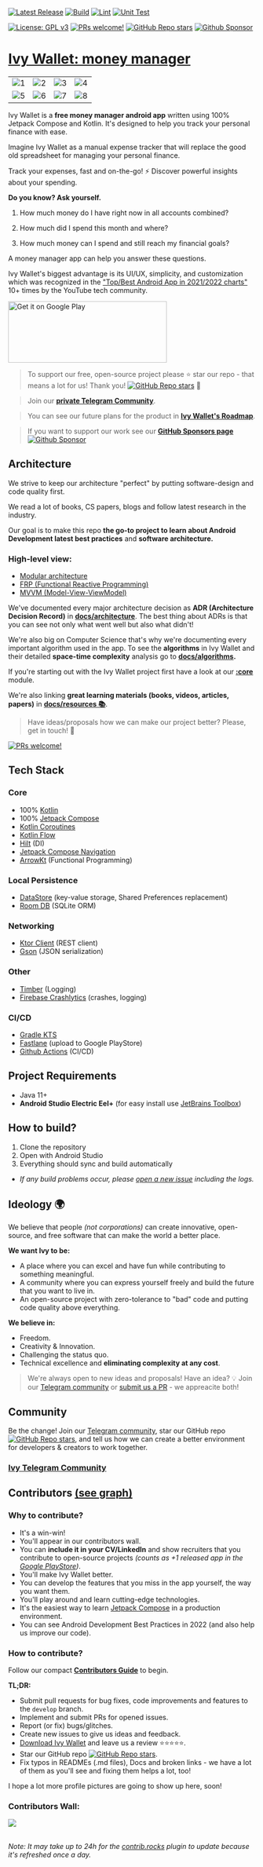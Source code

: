[![Latest Release](https://img.shields.io/github/v/release/Ivy-Apps/ivy-wallet)](https://github.com/Ivy-Apps/ivy-wallet/releases)
[![Build](https://github.com/Ivy-Apps/ivy-wallet/actions/workflows/build.yml/badge.svg)](https://github.com/Ivy-Apps/ivy-wallet/actions/workflows/build.yml)
[![Lint](https://github.com/Ivy-Apps/ivy-wallet/actions/workflows/lint.yml/badge.svg)](https://github.com/Ivy-Apps/ivy-wallet/actions/workflows/lint.yml)
[![Unit Test](https://github.com/Ivy-Apps/ivy-wallet/actions/workflows/unit_test.yml/badge.svg)](https://github.com/Ivy-Apps/ivy-wallet/actions/workflows/unit_test.yml)
<!-- [![Integration Test](https://github.com/Ivy-Apps/ivy-wallet/actions/workflows/integration_test.yml/badge.svg)](https://github.com/Ivy-Apps/ivy-wallet/actions/workflows/integration_test.yml) -->

[![License: GPL v3](https://img.shields.io/badge/License-GPLv3-blue.svg)](https://www.gnu.org/licenses/gpl-3.0)
[![PRs welcome!](https://img.shields.io/badge/PRs-welcome-brightgreen.svg)](https://github.com/Ivy-Apps/ivy-wallet/blob/main/CONTRIBUTING.md)
[![GitHub Repo stars](https://img.shields.io/github/stars/Ivy-Apps/ivy-wallet?style=social)](https://github.com/Ivy-Apps/ivy-wallet/stargazers)
[![Github Sponsor](https://img.shields.io/static/v1?label=Sponsor&message=%E2%9D%A4&logo=GitHub&color=%23fe8e86)](https://github.com/sponsors/Ivy-Apps)

# [Ivy Wallet: money manager](https://play.google.com/store/apps/details?id=com.ivy.wallet)

|          |             |                |       |
| :---:    |    :----:   |          :---: | :---: |
| ![1](https://user-images.githubusercontent.com/5564499/189540998-4d6cdcd3-ab4d-40f7-85d4-c82fe8a017d1.png) | ![2](https://user-images.githubusercontent.com/5564499/189541011-1ebbd8b6-50fe-432a-91e2-59206efe99ce.png) | ![3](https://user-images.githubusercontent.com/5564499/189541023-35e7f163-d639-4466-9a91-c56890d5a28e.png) | ![4](https://user-images.githubusercontent.com/5564499/189541027-d352314c-fd5c-43eb-82ad-4aba14c7b0fa.png)
| ![5](https://user-images.githubusercontent.com/5564499/189541030-1a0d7948-33af-420b-b126-936d0211c93f.png) | ![6](https://user-images.githubusercontent.com/5564499/189541035-621c4511-5ec7-4d3f-b08e-925d8da95472.png) |![7](https://user-images.githubusercontent.com/5564499/189541127-7adf5bfa-0652-461c-80f1-076b7179eb6c.png) | ![8](https://user-images.githubusercontent.com/5564499/189541040-7cab633e-be4c-40b2-a2c6-890a15edf805.png)

Ivy Wallet is a **free money manager android app** written using 100% Jetpack Compose and Kotlin. It's designed to help you track your personal finance with ease.

Imagine Ivy Wallet as a manual expense tracker that will replace the good old spreadsheet for managing your personal finance.

Track your expenses, fast and on-the-go! ⚡ Discover powerful insights about your spending.

**Do you know? Ask yourself.**

1) How much money do I have right now in all accounts combined?

2) How much did I spend this month and where?

3) How much money can I spend and still reach my financial goals?

A money manager app can help you answer these questions.

Ivy Wallet's biggest advantage is its UI/UX, simplicity, and customization which was recognized in the ["Top/Best Android App in 2021/2022 charts"](https://youtube.com/playlist?list=PLguJN0waG1-eSzKMuFMIULrR3MlqJ3cAE) 10+ times by the YouTube tech community.

<a href='https://play.google.com/store/apps/details?id=com.ivy.wallet&utm_source=github&pcampaignid=pcampaignidMKT-Other-global-all-co-prtnr-py-PartBadge-Mar2515-1'><img alt='Get it on Google Play' src='https://play.google.com/intl/en_us/badges/static/images/badges/en_badge_web_generic.png' width="323" height="125"/></a>

> To support our free, open-source project please ⭐ star our repo - that means a lot for us! Thank you! [![GitHub Repo stars](https://img.shields.io/github/stars/Ivy-Apps/ivy-wallet?style=social)](https://github.com/Ivy-Apps/ivy-wallet/stargazers)
 🙏

> Join our **[private Telegram Community](https://t.me/+ETavgioAvWg4NThk)**.

> You can see our future plans for the product in **[Ivy Wallet's Roadmap](https://github.com/orgs/Ivy-Apps/projects/1)**.

> If you want to support our work see our **[GitHub Sponsors page](https://github.com/sponsors/Ivy-Apps)** [![Github Sponsor](https://img.shields.io/static/v1?label=Sponsor&message=%E2%9D%A4&logo=GitHub&color=%23fe8e86)](https://github.com/sponsors/Ivy-Apps)


## Architecture
We strive to keep our architecture "perfect" by putting software-design and code quality first. 

We read a lot of books, CS papers, blogs and follow latest research in the industry.

Our goal is to make this repo **the go-to project to learn about Android Development latest best
practices** and **software architecture.**

### High-level view:

- [Modular architecture](https://android-developers.googleblog.com/2022/09/announcing-new-guide-to-android-app-modularization.html)
- [FRP (Functional Reactive Programming)](https://www.toptal.com/android/functional-reactive-programming-part-1)
- [MVVM (Model-View-ViewModel)](https://www.techtarget.com/whatis/definition/Model-View-ViewModel#:~:text=Model%2DView%2DViewModel%20(MVVM)%20is%20a%20software%20design,Ken%20Cooper%20and%20John%20Gossman.)

We've documented every major architecture decision as **ADR (Architecture Decision Record)**
in **[docs/architecture](docs/architecture/)**. The best thing about ADRs is that you can see not
only what went well but also what didn't!

We're also big on Computer Science that's why we're documenting every important algorithm used in the app. To see the **algorithms** in Ivy Wallet and their detailed **space-time complexity** analysis go to **[docs/algorithms](docs/algorithms/).**

If you're starting out with the Ivy Wallet project first have a look at our **[:core](core/)**
module.

We're also linking **great learning materials (books, videos, articles, papers)**
in **[docs/resources 📚](docs/resources/)**.

> Have ideas/proposals how we can make our project better? Please, get in touch! 🚀

[![PRs welcome!](https://img.shields.io/badge/PRs-welcome-brightgreen.svg)](https://github.com/Ivy-Apps/ivy-wallet/blob/main/CONTRIBUTING.md)

## Tech Stack

### Core

- 100% [Kotlin](https://kotlinlang.org/)
- 100% [Jetpack Compose](https://developer.android.com/jetpack/compose)
- [Kotlin Coroutines](https://kotlinlang.org/docs/coroutines-overview.html)
- [Kotlin Flow](https://kotlinlang.org/docs/flow.html)
- [Hilt](https://dagger.dev/hilt/) (DI)
- [Jetpack Compose Navigation](https://developer.android.com/jetpack/compose/navigation)
- [ArrowKt](https://arrow-kt.io/) (Functional Programming)

### Local Persistence
- [DataStore](https://developer.android.com/topic/libraries/architecture/datastore) (key-value storage, Shared Preferences replacement)
- [Room DB](https://developer.android.com/training/data-storage/room) (SQLite ORM)

### Networking
- [Ktor Client](https://ktor.io/docs/getting-started-ktor-client.html) (REST client)
- [Gson](https://github.com/google/gson) (JSON serialization)

### Other
- [Timber](https://github.com/JakeWharton/timber) (Logging)
- [Firebase Crashlytics](https://firebase.google.com/docs/crashlytics) (crashes, logging)

### CI/CD
- [Gradle KTS](https://docs.gradle.org/current/userguide/kotlin_dsl.html)
- [Fastlane](https://fastlane.tools/) (upload to Google PlayStore)
- [Github Actions](https://github.com/Ivy-Apps/ivy-wallet/actions) (CI/CD)


## Project Requirements
- Java 11+
- **Android Studio Electric Eel+** (for easy install
  use [JetBrains Toolbox](https://www.jetbrains.com/toolbox-app/))

## How to build?
1. Clone the repository
2. Open with Android Studio
3. Everything should sync and build automatically
- _If any build problems occur, please [open a new issue](https://github.com/Ivy-Apps/ivy-wallet/issues/new?assignees=&labels=dev&template=dev-contributor-request.yml) including the logs._

## Ideology :earth_africa:
We believe that people _(not corporations)_ can create innovative, open-source,
and free software that can make the world a better place.

**We want Ivy to be:**
- A place where you can excel and have fun while contributing to something meaningful.
- A community where you can express yourself freely and build the future that you want to live in.
- An open-source project with zero-tolerance to "bad" code and putting code quality above everything. 

**We believe in:**
- Freedom.
- Creativity & Innovation.
- Challenging the status quo.
- Technical excellence and **eliminating complexity at any cost**.

> We're always open to new ideas and proposals! Have an idea? 💡 Join our [Telegram community](https://t.me/+ETavgioAvWg4NThk) or [submit us a PR](https://github.com/Ivy-Apps/ivy-wallet/blob/main/CONTRIBUTING.md) - we appreacite both!

## Community
Be the change! Join our [Telegram community](https://t.me/+ETavgioAvWg4NThk), star our GitHub repo [![GitHub Repo stars](https://img.shields.io/github/stars/Ivy-Apps/ivy-wallet?style=social)](https://github.com/Ivy-Apps/ivy-wallet/stargazers), and
tell us how we can create a better environment for developers & creators to work together.

### [Ivy Telegram Community](https://t.me/+ETavgioAvWg4NThk)

## Contributors [(see graph)](https://github.com/Ivy-Apps/ivy-wallet/graphs/contributors)

### Why to contribute?
- It's a win-win!
- You'll appear in our contributors wall.
- You can **include it in your CV/LinkedIn** and show recruiters that you contribute to open-source projects _(counts as +1 released app in the [Google PlayStore](https://play.google.com/store/apps/details?id=com.ivy.wallet))_.
- You'll make Ivy Wallet better.
- You can develop the features that you miss in the app yourself, the way you want them.
- You'll play around and learn cutting-edge technologies.
- It's the easiest way to learn [Jetpack Compose](https://developer.android.com/jetpack/compose) in
  a production environment.
- You can see Android Development Best Practices in 2022 (and also help us improve our code).

### How to contribute?

Follow our
compact **[Contributors Guide](https://github.com/Ivy-Apps/ivy-wallet/blob/main/CONTRIBUTING.md)**
to begin.

**TL;DR:**
- Submit pull requests for bug fixes, code improvements and features to the `develop` branch.
- Implement and submit PRs for opened issues.
- Report (or fix) bugs/glitches.
- Create new issues to give us ideas and feedback.
- [Download Ivy Wallet](https://play.google.com/store/apps/details?id=com.ivy.wallet) and leave us a review ⭐⭐⭐⭐⭐.
- Star our GitHub repo [![GitHub Repo stars](https://img.shields.io/github/stars/Ivy-Apps/ivy-wallet?style=social)](https://github.com/Ivy-Apps/ivy-wallet).
- Fix typos in READMEs (.md files), Docs and broken links - we have a lot of them as you'll see and fixing them helps a lot, too!

I hope a lot more profile pictures are going to show up here, soon!

### Contributors Wall:
<a href="https://github.com/Ivy-Apps/ivy-wallet/graphs/contributors">
  <img src="https://contrib.rocks/image?repo=Ivy-Apps/ivy-wallet" />
</a>
<br>
<br>

_Note: It may take up to 24h for the [contrib.rocks](https://contrib.rocks/preview?repo=Ivy-Apps%2Fivy-wallet) plugin to update because it's refreshed once a day._ 
